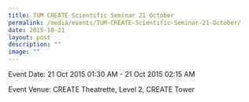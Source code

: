 ```yaml
---
title: TUM CREATE Scientific Seminar 21 October
permalink: /media/events/TUM-CREATE-Scientific-Seminar-21-October/
date: 2015-10-21
layout: post
description: ""
image: ""
---
```

  
Event Date: 21 Oct 2015 01:30 AM - 21 Oct 2015 02:15 AM

Event Venue: CREATE Theatrette, Level 2, CREATE Tower